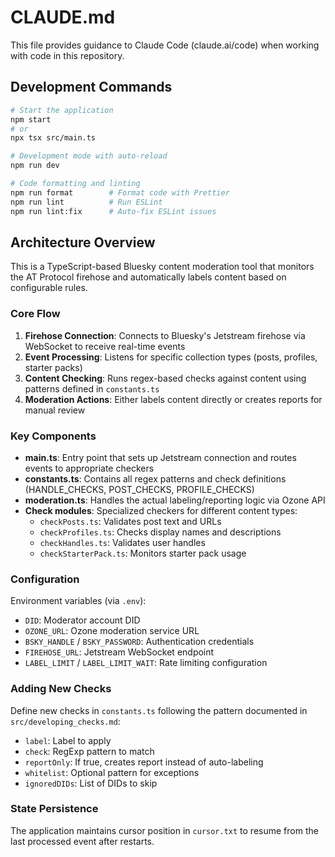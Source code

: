 # CLAUDE.md

This file provides guidance to Claude Code (claude.ai/code) when working with code in this repository.

## Development Commands

```bash
# Start the application
npm start
# or
npx tsx src/main.ts

# Development mode with auto-reload
npm run dev

# Code formatting and linting
npm run format        # Format code with Prettier
npm run lint          # Run ESLint
npm run lint:fix      # Auto-fix ESLint issues
```

## Architecture Overview

This is a TypeScript-based Bluesky content moderation tool that monitors the AT Protocol firehose and automatically labels content based on configurable rules.

### Core Flow
1. **Firehose Connection**: Connects to Bluesky's Jetstream firehose via WebSocket to receive real-time events
2. **Event Processing**: Listens for specific collection types (posts, profiles, starter packs) 
3. **Content Checking**: Runs regex-based checks against content using patterns defined in `constants.ts`
4. **Moderation Actions**: Either labels content directly or creates reports for manual review

### Key Components

- **main.ts**: Entry point that sets up Jetstream connection and routes events to appropriate checkers
- **constants.ts**: Contains all regex patterns and check definitions (HANDLE_CHECKS, POST_CHECKS, PROFILE_CHECKS)
- **moderation.ts**: Handles the actual labeling/reporting logic via Ozone API
- **Check modules**: Specialized checkers for different content types:
  - `checkPosts.ts`: Validates post text and URLs
  - `checkProfiles.ts`: Checks display names and descriptions
  - `checkHandles.ts`: Validates user handles
  - `checkStarterPack.ts`: Monitors starter pack usage

### Configuration

Environment variables (via `.env`):
- `DID`: Moderator account DID
- `OZONE_URL`: Ozone moderation service URL
- `BSKY_HANDLE` / `BSKY_PASSWORD`: Authentication credentials
- `FIREHOSE_URL`: Jetstream WebSocket endpoint
- `LABEL_LIMIT` / `LABEL_LIMIT_WAIT`: Rate limiting configuration

### Adding New Checks

Define new checks in `constants.ts` following the pattern documented in `src/developing_checks.md`:
- `label`: Label to apply
- `check`: RegExp pattern to match
- `reportOnly`: If true, creates report instead of auto-labeling
- `whitelist`: Optional pattern for exceptions
- `ignoredDIDs`: List of DIDs to skip

### State Persistence

The application maintains cursor position in `cursor.txt` to resume from the last processed event after restarts.